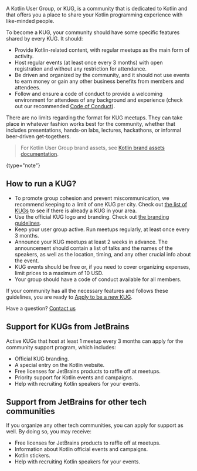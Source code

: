 [//]: # (title: KUG guidelines)

A Kotlin User Group, or KUG, is a community that is dedicated to Kotlin and that offers you a place to share your
Kotlin programming experience with like-minded people.

To become a KUG, your community should have some specific features shared by every KUG. It should:
* Provide Kotlin-related content, with regular meetups as the main form of activity.
* Host regular events (at least once every 3 months) with open registration and without any restriction for attendance.
* Be driven and organized by the community, and it should not use events to earn money or gain any other business
  benefits from members and attendees.
* Follow and ensure a code of conduct to provide a welcoming environment for attendees of any background and
  experience (check out our recommended [Code of Conduct](https://github.com/jetbrains#code-of-conduct)).

There are no limits regarding the format for KUG meetups. They can take place in whatever fashion works best for the
community, whether that includes presentations, hands-on labs, lectures, hackathons, or informal beer-driven get-togethers.

> For Kotlin User Group brand assets, see [Kotlin brand assets documentation](kotlin-brand-assets.md#kotlin-user-group-brand-assets).
>
{type="note"}

## How to run a KUG?

* To promote group cohesion and prevent miscommunication, we recommend keeping to a limit of one KUG per city. 
  Check out [the list of KUGs](https://kotlinlang.org/community/user-groups/) to see if there is already a KUG in your area.
* Use the official KUG logo and branding. Check out [the branding guidelines](kotlin-brand-assets.md#kotlin-user-group-brand-assets).
* Keep your user group active. Run meetups regularly, at least once every 3 months.
* Announce your KUG meetups at least 2 weeks in advance. The announcement should contain a list of talks
  and the names of the speakers, as well as the location, timing, and any other crucial info about the event.
* KUG events should be free or, if you need to cover organizing expenses, limit prices to a maximum of 10 USD.
* Your group should have a code of conduct available for all members.

If your community has all the necessary features and follows these guidelines, you are ready to [Apply to be a new
KUG](https://surveys.jetbrains.com/s3/submit-a-local-kotlin-user-group).

Have a question? [Contact us](mailto:kug@jetbrains.com)

## Support for KUGs from JetBrains

Active KUGs that host at least 1 meetup every 3 months can apply for the community support program, which includes:
* Official KUG branding.
* A special entry on the Kotlin website.
* Free licenses for JetBrains products to raffle off at meetups.
* Priority support for Kotlin events and campaigns.
* Help with recruiting Kotlin speakers for your events.

## Support from JetBrains for other tech communities

If you organize any other tech communities, you can apply for support as well. By doing so, you may receive:
* Free licenses for JetBrains products to raffle off at meetups.
* Information about Kotlin official events and campaigns.
* Kotlin stickers.
* Help with recruiting Kotlin speakers for your events.